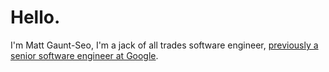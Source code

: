# Hello.

I'm Matt Gaunt-Seo, I'm a jack of all trades software engineer,
[previously a senior software engineer at Google](/resume).